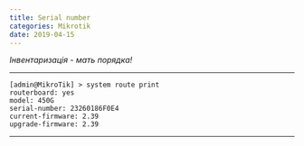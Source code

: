 ```yaml
---
title: Serial number
categories: Mikrotik
date: 2019-04-15
---
```


_Інвентаризація - мать порядка!_

-----

```
[admin@MikroTik] > system route print
routerboard: yes
model: 450G
serial-number: 23260186F0E4
current-firmware: 2.39
upgrade-firmware: 2.39
```

-----